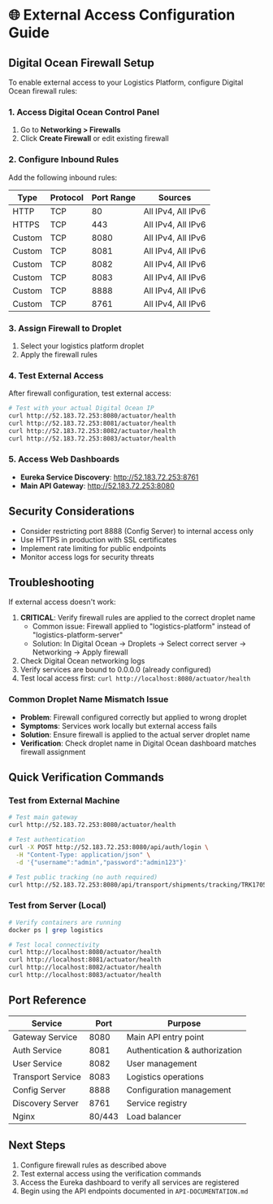 # 🌐 External Access Configuration Guide

## Digital Ocean Firewall Setup

To enable external access to your Logistics Platform, configure Digital Ocean firewall rules:

### 1. Access Digital Ocean Control Panel
1. Go to **Networking > Firewalls**
2. Click **Create Firewall** or edit existing firewall

### 2. Configure Inbound Rules
Add the following inbound rules:

| Type | Protocol | Port Range | Sources |
|------|----------|------------|---------|
| HTTP | TCP | 80 | All IPv4, All IPv6 |
| HTTPS | TCP | 443 | All IPv4, All IPv6 |
| Custom | TCP | 8080 | All IPv4, All IPv6 |
| Custom | TCP | 8081 | All IPv4, All IPv6 |
| Custom | TCP | 8082 | All IPv4, All IPv6 |
| Custom | TCP | 8083 | All IPv4, All IPv6 |
| Custom | TCP | 8888 | All IPv4, All IPv6 |
| Custom | TCP | 8761 | All IPv4, All IPv6 |

### 3. Assign Firewall to Droplet
1. Select your logistics platform droplet
2. Apply the firewall rules

### 4. Test External Access

After firewall configuration, test external access:

```bash
# Test with your actual Digital Ocean IP
curl http://52.183.72.253:8080/actuator/health
curl http://52.183.72.253:8081/actuator/health
curl http://52.183.72.253:8082/actuator/health
curl http://52.183.72.253:8083/actuator/health
```

### 5. Access Web Dashboards

- **Eureka Service Discovery**: http://52.183.72.253:8761
- **Main API Gateway**: http://52.183.72.253:8080

## Security Considerations

- Consider restricting port 8888 (Config Server) to internal access only
- Use HTTPS in production with SSL certificates
- Implement rate limiting for public endpoints
- Monitor access logs for security threats

## Troubleshooting

If external access doesn't work:
1. **CRITICAL**: Verify firewall rules are applied to the correct droplet name
   - Common issue: Firewall applied to "logistics-platform" instead of "logistics-platform-server"
   - Solution: In Digital Ocean → Droplets → Select correct server → Networking → Apply firewall
2. Check Digital Ocean networking logs
3. Verify services are bound to 0.0.0.0 (already configured)
4. Test local access first: `curl http://localhost:8080/actuator/health`

### Common Droplet Name Mismatch Issue
- **Problem**: Firewall configured correctly but applied to wrong droplet
- **Symptoms**: Services work locally but external access fails
- **Solution**: Ensure firewall is applied to the actual server droplet name
- **Verification**: Check droplet name in Digital Ocean dashboard matches firewall assignment

## Quick Verification Commands

### Test from External Machine
```bash
# Test main gateway
curl http://52.183.72.253:8080/actuator/health

# Test authentication
curl -X POST http://52.183.72.253:8080/api/auth/login \
  -H "Content-Type: application/json" \
  -d '{"username":"admin","password":"admin123"}'

# Test public tracking (no auth required)
curl http://52.183.72.253:8080/api/transport/shipments/tracking/TRK17056789123456
```

### Test from Server (Local)
```bash
# Verify containers are running
docker ps | grep logistics

# Test local connectivity
curl http://localhost:8080/actuator/health
curl http://localhost:8081/actuator/health
curl http://localhost:8082/actuator/health
curl http://localhost:8083/actuator/health
```

## Port Reference

| Service | Port | Purpose |
|---------|------|---------|
| Gateway Service | 8080 | Main API entry point |
| Auth Service | 8081 | Authentication & authorization |
| User Service | 8082 | User management |
| Transport Service | 8083 | Logistics operations |
| Config Server | 8888 | Configuration management |
| Discovery Server | 8761 | Service registry |
| Nginx | 80/443 | Load balancer |

## Next Steps

1. Configure firewall rules as described above
2. Test external access using the verification commands
3. Access the Eureka dashboard to verify all services are registered
4. Begin using the API endpoints documented in `API-DOCUMENTATION.md`
